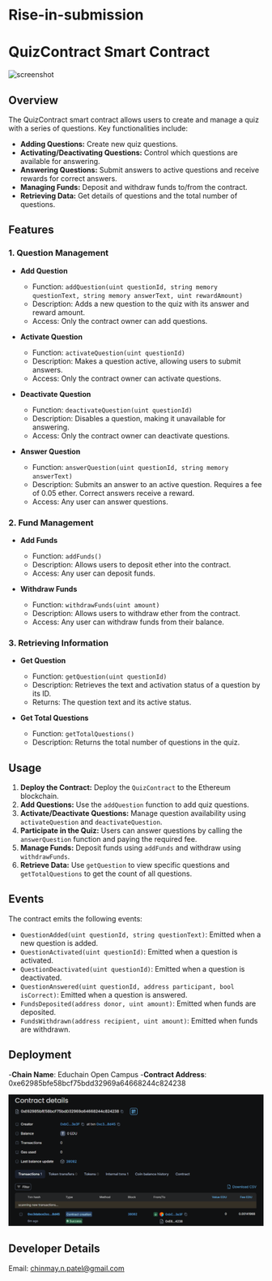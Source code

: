 # Rise-in-submission
# QuizContract Smart Contract

![screenshot](https://static.vecteezy.com/system/resources/previews/005/083/209/original/editable-flat-outline-design-of-quiz-icon-vector.jpg)

## Overview

The QuizContract smart contract allows users to create and manage a quiz with a series of questions. Key functionalities include:

- **Adding Questions:** Create new quiz questions.
- **Activating/Deactivating Questions:** Control which questions are available for answering.
- **Answering Questions:** Submit answers to active questions and receive rewards for correct answers.
- **Managing Funds:** Deposit and withdraw funds to/from the contract.
- **Retrieving Data:** Get details of questions and the total number of questions.

## Features

### 1. **Question Management**

- **Add Question**
  - Function: `addQuestion(uint questionId, string memory questionText, string memory answerText, uint rewardAmount)`
  - Description: Adds a new question to the quiz with its answer and reward amount.
  - Access: Only the contract owner can add questions.

- **Activate Question**
  - Function: `activateQuestion(uint questionId)`
  - Description: Makes a question active, allowing users to submit answers.
  - Access: Only the contract owner can activate questions.

- **Deactivate Question**
  - Function: `deactivateQuestion(uint questionId)`
  - Description: Disables a question, making it unavailable for answering.
  - Access: Only the contract owner can deactivate questions.

- **Answer Question**
  - Function: `answerQuestion(uint questionId, string memory answerText)`
  - Description: Submits an answer to an active question. Requires a fee of 0.05 ether. Correct answers receive a reward.
  - Access: Any user can answer questions.

### 2. **Fund Management**

- **Add Funds**
  - Function: `addFunds()`
  - Description: Allows users to deposit ether into the contract.
  - Access: Any user can deposit funds.

- **Withdraw Funds**
  - Function: `withdrawFunds(uint amount)`
  - Description: Allows users to withdraw ether from the contract.
  - Access: Any user can withdraw funds from their balance.

### 3. **Retrieving Information**

- **Get Question**
  - Function: `getQuestion(uint questionId)`
  - Description: Retrieves the text and activation status of a question by its ID.
  - Returns: The question text and its active status.

- **Get Total Questions**
  - Function: `getTotalQuestions()`
  - Description: Returns the total number of questions in the quiz.

## Usage

1. **Deploy the Contract:** Deploy the `QuizContract` to the Ethereum blockchain.
2. **Add Questions:** Use the `addQuestion` function to add quiz questions.
3. **Activate/Deactivate Questions:** Manage question availability using `activateQuestion` and `deactivateQuestion`.
4. **Participate in the Quiz:** Users can answer questions by calling the `answerQuestion` function and paying the required fee.
5. **Manage Funds:** Deposit funds using `addFunds` and withdraw using `withdrawFunds`.
6. **Retrieve Data:** Use `getQuestion` to view specific questions and `getTotalQuestions` to get the count of all questions.

## Events

The contract emits the following events:

- `QuestionAdded(uint questionId, string questionText)`: Emitted when a new question is added.
- `QuestionActivated(uint questionId)`: Emitted when a question is activated.
- `QuestionDeactivated(uint questionId)`: Emitted when a question is deactivated.
- `QuestionAnswered(uint questionId, address participant, bool isCorrect)`: Emitted when a question is answered.
- `FundsDeposited(address donor, uint amount)`: Emitted when funds are deposited.
- `FundsWithdrawn(address recipient, uint amount)`: Emitted when funds are withdrawn.

## Deployment
-**Chain Name**: Educhain Open Campus 
-**Contract Address**:  0xe62985bfe58bcf75bdd32969a64668244c824238

![screenshot](screenshot.png)

## Developer Details
Email: chinmay.n.patel@gmail.com


